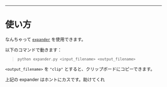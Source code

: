 _____

# 使い方

なんちゃって [`expander`](https://github.com/titanium-22/Library_py/blob/main/expander.py) を使用できます。

以下のコマンドで動きます：

> `python expander.py <input_filename> <output_filename>`

`<output_filename>` を `"clip"` とすると、クリップボードにコピーできます。

上記の expander はホントにカスです。助けてくれ

